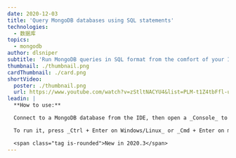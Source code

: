 ```yaml
---
date: 2020-12-03
title: 'Query MongoDB databases using SQL statements'
technologies:
  - 数据库
topics:
  - mongodb
author: dlsniper
subtitle: 'Run MongoDB queries in SQL format from the comfort of your IDE.'
thumbnail: ./thumbnail.png
cardThumbnail: ./card.png
shortVideo:
  poster: ./thumbnail.png
  url: https://www.youtube.com/watch?v=zStltNACYU4&list=PLM-t1Z4tbFfl-umlMg_ND7gW9rGjTDzKt&index=20
leadin: |
  **How to use:**

  Connect to a MongoDB database from the IDE, then open a _Console_ to it and write a SQL query instead of using the MongoDB format.

  To run it, press _Ctrl + Enter on Windows/Linux_ or _Cmd + Enter on macOS_ to run the query and retrieve the results.

  <span class="tag is-rounded">New in 2020.3</span>
---
```



